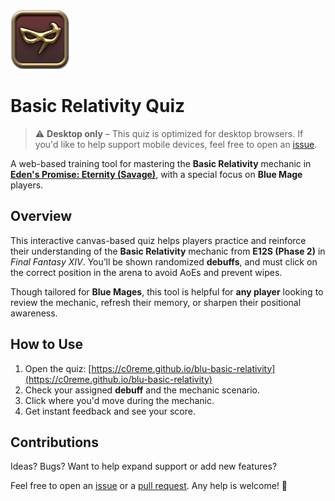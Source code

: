 ![](public/imgs/Player.png)

# Basic Relativity Quiz

> ⚠️ **Desktop only** – This quiz is optimized for desktop browsers. If you'd like to help support mobile devices, feel free to open an [issue](https://github.com/c0reme/basic-relativity-quiz/issues/new).

A web-based training tool for mastering the **Basic Relativity** mechanic in **[Eden's Promise: Eternity (Savage)](<https://ffxiv.consolegameswiki.com/wiki/Eden%27s_Promise:_Eternity_(Savage)>)**, with a special focus on **Blue Mage** players.

## Overview

This interactive canvas-based quiz helps players practice and reinforce their understanding of the **Basic Relativity** mechanic from **E12S (Phase 2)** in _Final Fantasy XIV_. You’ll be shown randomized **debuffs**, and must click on the correct position in the arena to avoid AoEs and prevent wipes.

Though tailored for **Blue Mages**, this tool is helpful for **any player** looking to review the mechanic, refresh their memory, or sharpen their positional awareness.

## How to Use

1. Open the quiz: [https://c0reme.github.io/blu-basic-relativity](https://c0reme.github.io/blu-basic-relativity)
2. Check your assigned **debuff** and the mechanic scenario.
3. Click where you'd move during the mechanic.
4. Get instant feedback and see your score.

## Contributions

Ideas? Bugs? Want to help expand support or add new features?

Feel free to open an [issue](https://github.com/c0reme/basic-relativity-quiz/issues) or a [pull request](https://github.com/c0reme/basic-relativity-quiz/pulls). Any help is welcome! 🙌
